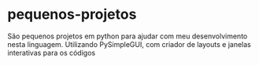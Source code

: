 # pequenos-projetos

São pequenos projetos em python para ajudar com meu desenvolvimento nesta linguagem.
Utilizando PySimpleGUI, com criador de layouts e janelas interativas para os códigos
